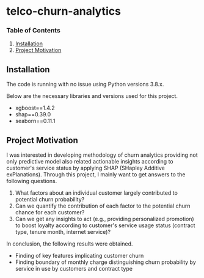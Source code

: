 # telco-churn-analytics

### Table of Contents

1. [Installation](#installation)
2. [Project Motivation](#motivation)


## Installation <a name="installation"></a>

The code is running with no issue using Python versions 3.8.x.

Below are the necessary libraries and versions used for this project.
- xgboost==1.4.2
- shap==0.39.0
- seaborn==0.11.1


## Project Motivation <a name="motivation"></a>

I was interested in developing methodology of churn analytics providing not only predictive model also related actionable insights according to customer's service status by applying SHAP (SHapley Additive exPlanations).
Through this project, I mainly want to get answers to the following questions.

1. What factors about an individual customer largely contributed to potential churn probability?
2. Can we quantify the contribution of each factor to the potential churn chance for each customer?
3. Can we get any insights to act (e.g., providing personalized promotion) to boost loyalty  according to customer's service usage status (contract type, tenure month, internet service)?

In conclusion, the following results were obtained.
- Finding of key features implicating customer churn
- Finding boundary of monthly charge distinguishing churn probability by service in use by customers and contract type
